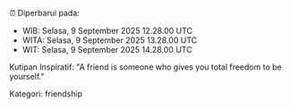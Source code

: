 ⏰ Diperbarui pada:
- WIB: Selasa, 9 September 2025 12.28.00 UTC
- WITA: Selasa, 9 September 2025 13.28.00 UTC
- WIT: Selasa, 9 September 2025 14.28.00 UTC

Kutipan Inspiratif:
"A friend is someone who gives you total freedom to be yourself."


Kategori: friendship

